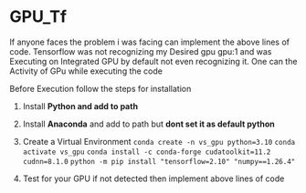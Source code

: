 # GPU_Tf

If anyone faces the problem i was facing can implement the above lines of code. Tensorflow was not recognizing my Desired gpu gpu:1 and was Executing on Integrated GPU by default not even recognizing it.
One can the Activity of GPu while executing the code

Before Execution follow the steps for installation

1) Install <b>Python and add to path</b>
2) Install <b>Anaconda</b> and add to path but <b>dont set it as default python</b>
3) Create a Virtual Environment
   ```conda create -n vs_gpu python=3.10```
   ```conda activate vs_gpu```
   ```conda install -c conda-forge cudatoolkit=11.2 cudnn=8.1.0```
   ```python -m pip install "tensorflow=2.10" "numpy==1.26.4"```

4) Test for your GPU if not detected then implement above lines of code
   
